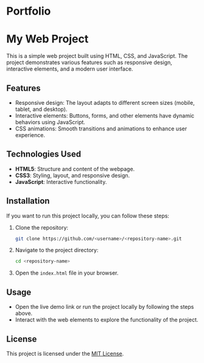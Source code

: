 # Portfolio

# My Web Project

This is a simple web project built using HTML, CSS, and JavaScript. The project demonstrates various features such as responsive design, interactive elements, and a modern user interface.

## Features

- Responsive design: The layout adapts to different screen sizes (mobile, tablet, and desktop).
- Interactive elements: Buttons, forms, and other elements have dynamic behaviors using JavaScript.
- CSS animations: Smooth transitions and animations to enhance user experience.

## Technologies Used

- **HTML5**: Structure and content of the webpage.
- **CSS3**: Styling, layout, and responsive design.
- **JavaScript**: Interactive functionality.

## Installation

If you want to run this project locally, you can follow these steps:

1. Clone the repository:
    ```bash
    git clone https://github.com/<username>/<repository-name>.git
    ```

2. Navigate to the project directory:
    ```bash
    cd <repository-name>
    ```

3. Open the `index.html` file in your browser.

## Usage

- Open the live demo link or run the project locally by following the steps above.
- Interact with the web elements to explore the functionality of the project.

## License

This project is licensed under the [MIT License](LICENSE).

